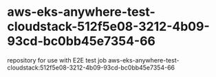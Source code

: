 # aws-eks-anywhere-test-cloudstack-512f5e08-3212-4b09-93cd-bc0bb45e7354-66
repository for use with E2E test job aws-eks-anywhere-test-cloudstack:512f5e08-3212-4b09-93cd-bc0bb45e7354-66
